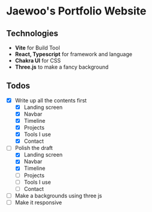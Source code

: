 # Jaewoo's Portfolio Website
## Technologies
- <b>Vite</b> for Build Tool
- <b>React, Typescript</b> for framework and language
- <b>Chakra UI</b> for CSS
- <b>Three.js</b> to make a fancy background

## Todos
- [x] Write up all the contents first
    - [x] Landing screen
    - [x] Navbar
    - [x] Timeline
    - [x] Projects
    - [x] Tools I use
    - [x] Contact
- [ ] Polish the draft
    - [x] Landing screen
    - [x] Navbar
    - [x] Timeline
    - [ ] Projects
    - [ ] Tools I use
    - [ ] Contact
- [ ] Make a backgrounds using three js
- [ ] Make it responsive
